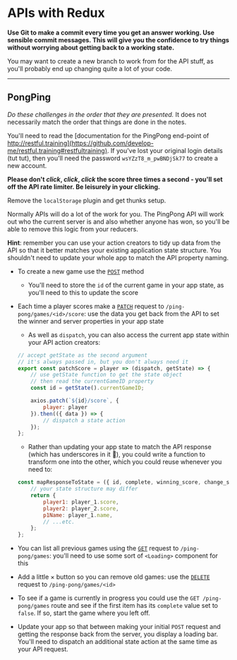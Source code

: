 # APIs with Redux

**Use Git to make a commit every time you get an answer working. Use sensible commit messages. This will give you the confidence to try things without worrying about getting back to a working state.**

You may want to create a new branch to work from for the API stuff, as you'll probably end up changing quite a lot of your code.

---

## PongPing

*Do these challenges in the order that they are presented.* It does not necessarily match the order that things are done in the notes.

You'll need to read the [documentation for the PingPong end-point of http://restful.training](https://github.com/develop-me/restful.training#restfultraining). If you've lost your original login details (tut tut), then you'll need the password `wsYZzT8_m_pwBNDjSk77` to create a new account.

**Please don't *click*, *click*, *click* the score three times a second - you'll set off the API rate limiter. Be leisurely in your clicking.**

Remove the `localStorage` plugin and get thunks setup.

Normally APIs will do a lot of the work for you. The PingPong API will work out who the current server is and also whether anyone has won, so you'll be able to remove this logic from your reducers.

**Hint**: remember you can use your action creators to tidy up data from the API so that it better matches your existing application state structure. You shouldn't need to update your whole app to match the API property naming.

- To create a new game use the [`POST`](https://github.com/develop-me/restful.training#post-ping-ponggames) method
    - You'll need to store the `id` of the current game in your app state, as you'll need to this to update the score
- Each time a player scores make a [`PATCH`](https://github.com/develop-me/restful.training#patch-ping-ponggamesidscore) request to `/ping-pong/games/<id>/score`: use the data you get back from the API to set the winner and server properties in your app state
    - As well as `dispatch`, you can also access the current app state within your API action creators:

    ```javascript
    // accept getState as the second argument
    // it's always passed in, but you don't always need it
    export const patchScore = player => (dispatch, getState) => {
        // use getState function to get the state object
        // then read the currentGameID property
        const id = getState().currentGameID;

        axios.patch(`${id}/score`, {
            player: player
        }).then(({ data }) => {
            // dispatch a state action
        });
    };
    ```

    - Rather than updating your app state to match the API response (which has underscores in it 🤮), you could write a function to transform one into the other, which you could reuse whenever you need to:

    ```javascript
    const mapResponseToState = ({ id, complete, winning_score, change_serve, player_1, player_2 }) => {
        // your state structure may differ
        return {
            player1: player_1.score,
            player2: player_2.score,
            p1Name: player_1.name,
            // ...etc.
        };
    };
    ```

- You can list all previous games using the [`GET`](https://github.com/develop-me/restful.training#get-ping-ponggames) request to `/ping-pong/games`: you'll need to use some sort of `<Loading>` component for this
- Add a little &times; button so you can remove old games: use the [`DELETE`](https://github.com/develop-me/restful.training#delete-ping-ponggamesid) request to `/ping-pong/games/<id>`
- To see if a game is currently in progress you could use the `GET /ping-pong/games` route and see if the first item has its `complete` value set to `false`. If so, start the game where you left off.
- Update your app so that between making your initial `POST` request and getting the response back from the server, you display a loading bar. You'll need to dispatch an additional state action at the same time as your API request.
